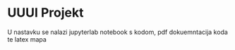 # UUUI Projekt

U nastavku se nalazi jupyterlab notebook s kodom, pdf dokuemntacija koda te latex mapa 
